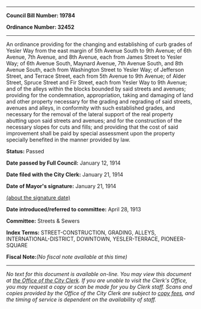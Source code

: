

********

**Council Bill Number: 19784**
   
**Ordinance Number: 32452**
********

 An ordinance providing for the changing and establishing of curb grades of Yesler Way from the east margin of 5th Avenue South to 9th Avenue; of 6th Avenue, 7th Avenue, and 8th Avenue, each from James Street to Yesler Way; of 6th Avenue South, Maynard Avenue, 7th Avenue South, and 8th Avenue South, each from Washington Street to Yesler Way; of Jefferson Street, and Terrace Street, each from 5th Avenue to 9th Avenue; of Alder Street, Spruce Street and Fir Street, each from Yesler Way to 9th Avenue; and of the alleys within the blocks bounded by said streets and avenues; providing for the condemnation, appropriation, taking and damaging of land and other property necessary for the grading and regrading of said streets, avenues and alleys, in conformity with such established grades, and necessary for the removal of the lateral support of the real property abutting upon said streets and avenues; and for the construction of the necessary slopes for cuts and fills; and providing that the cost of said improvement shall be paid by special assessment upon the property specially benefited in the manner provided by law.

**Status:** Passed
   
**Date passed by Full Council:** January 12, 1914
   
**Date filed with the City Clerk:** January 21, 1914
   
**Date of Mayor's signature:** January 21, 1914
   
[(about the signature date)](/~public/approvaldate.htm)
   
   
   
**Date introduced/referred to committee:** April 28, 1913
   
**Committee:** Streets & Sewers
   
   
**Index Terms:** STREET-CONSTRUCTION, GRADING, ALLEYS, INTERNATIONAL-DISTRICT, DOWNTOWN, YESLER-TERRACE, PIONEER-SQUARE

**Fiscal Note:**_(No fiscal note available at this time)_
********

_No text for this document is available on-line. You may view this document at [the Office of the City Clerk](http://www.seattle.gov/leg/clerk/contactUs.htm). If you are unable to visit the Clerk's Office, you may request a copy or scan be made for you by Clerk staff. Scans and copies provided by the Office of the City Clerk are subject to [copy fees](http://clerk.seattle.gov/~public/clerkfees.htm), and the timing of service is dependent on the availability of staff._

